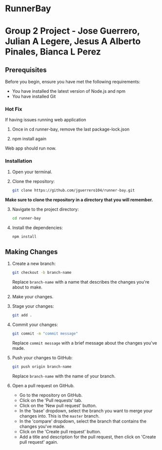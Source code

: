 # RunnerBay

# Group 2 Project - Jose Guerrero, Julian A Legere, Jesus A Alberto Pinales, Bianca L Perez

## Prerequisites

Before you begin, ensure you have met the following requirements:

- You have installed the latest version of Node.js and npm
- You have installed Git

### Hot Fix
If having issues running web application

1. Once in cd runner-bay, remove the last package-lock.json

2. npm install again

Web app should run now.


### Installation

1. Open your terminal. 

2. Clone the repository:
    ```bash
    git clone https://github.com/jguerrero104/runner-bay.git
    ```
**Make sure to clone the repository in a directory that you will remember.**

3. Navigate to the project directory:
    ```bash
    cd runner-bay
    ```

4. Install the dependencies:
    ```bash
    npm install
    ```


## Making Changes

1. Create a new branch:
    ```bash
    git checkout -b branch-name
    ```
    Replace `branch-name` with a name that describes the changes you're about to make.

2. Make your changes.

3. Stage your changes:
    ```bash
    git add .
    ```

4. Commit your changes:
    ```bash
    git commit -m "commit message"
    ```
    Replace `commit message` with a brief message about the changes you've made.

5. Push your changes to GitHub:
    ```bash
    git push origin branch-name
    ```
    Replace `branch-name` with the name of your branch.

6. Open a pull request on GitHub.
    - Go to the repository on GitHub.
    - Click on the 'Pull requests' tab.
    - Click on the 'New pull request' button.
    - In the 'base' dropdown, select the branch you want to merge your changes into. This is the `master` branch.
    - In the 'compare' dropdown, select the branch that contains the changes you've made.
    - Click on the 'Create pull request' button.
    - Add a title and description for the pull request, then click on 'Create pull request' again.


